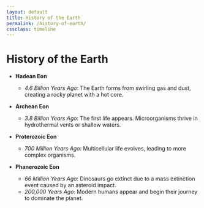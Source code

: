```yaml
---
layout: default
title: History of the Earth
permalink: /history-of-earth/
cssclass: timeline
---
```


# History of the Earth

- **Hadean Eon**
  - *4.6 Billion Years Ago*: The Earth forms from swirling gas and dust, creating a rocky planet with a hot core.

- **Archean Eon**
  - *3.8 Billion Years Ago*: The first life appears. Microorganisms thrive in hydrothermal vents or shallow waters.

- **Proterozoic Eon**
  - *700 Million Years Ago*: Multicellular life evolves, leading to more complex organisms.

- **Phanerozoic Eon**
  - *66 Million Years Ago*: Dinosaurs go extinct due to a mass extinction event caused by an asteroid impact.
  - *200,000 Years Ago*: Modern humans appear and begin their journey to dominate the planet.

